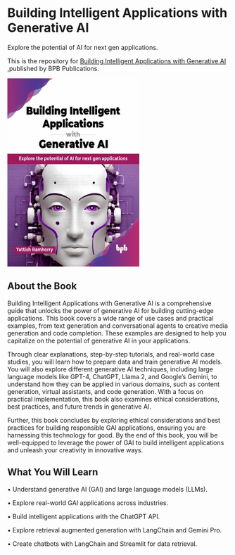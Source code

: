 # Building Intelligent Applications with Generative AI

Explore the potential of AI for next gen applications.

This is the repository for [Building Intelligent Applications with Generative AI
](https://bpbonline.com/products/building-intelligent-applications-with-generative-ai?variant=44049605820616),published by BPB Publications.

<img src="9789355519139.jpg">

## About the Book
Building Intelligent Applications with Generative AI is a comprehensive guide that unlocks the power of generative AI for building cutting-edge applications. This book covers a wide range of use cases and practical examples, from text generation and conversational agents to creative media generation and code completion. These examples are designed to help you capitalize on the potential of generative AI in your applications.

Through clear explanations, step-by-step tutorials, and real-world case studies, you will learn how to prepare data and train generative AI models. You will also explore different generative AI techniques, including large language models like GPT-4, ChatGPT, Llama 2, and Google’s Gemini, to understand how they can be applied in various domains, such as content generation, virtual assistants, and code generation. With a focus on practical implementation, this book also examines ethical considerations, best practices, and future trends in generative AI. 

Further, this book concludes by exploring ethical considerations and best practices for building responsible GAI applications, ensuring you are harnessing this technology for good. By the end of this book, you will be well-equipped to leverage the power of GAI to build intelligent applications and unleash your creativity in innovative ways.

## What You Will Learn
• Understand generative AI (GAI) and large language models (LLMs).

• Explore real-world GAI applications across industries.

• Build intelligent applications with the ChatGPT API.

• Explore retrieval augmented generation with LangChain and Gemini Pro.

• Create chatbots with LangChain and Streamlit for data retrieval.
